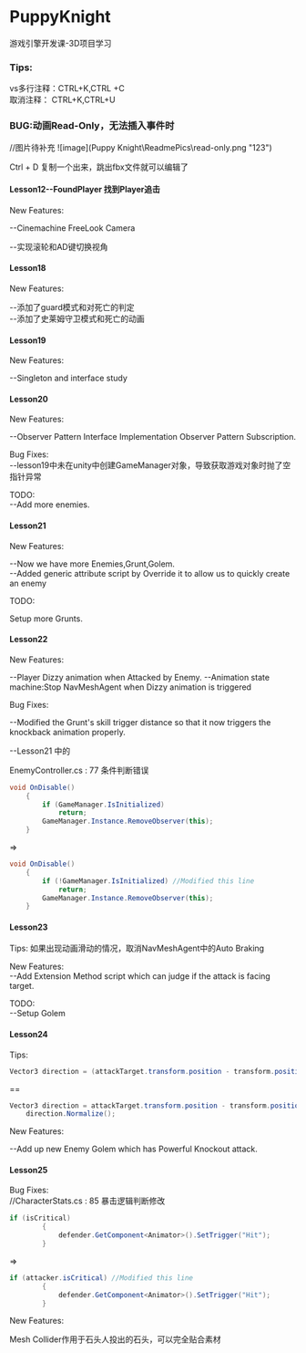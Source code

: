 # PuppyKnight

游戏引擎开发课-3D项目学习

### Tips:

vs多行注释：CTRL+K,CTRL +C  
取消注释： CTRL+K,CTRL+U

### BUG:动画Read-Only，无法插入事件时

//图片待补充
![image](Puppy Knight\ReadmePics\read-only.png "123")

Ctrl + D 复制一个出来，跳出fbx文件就可以编辑了

#### Lesson12--FoundPlayer 找到Player追击

New Features:

--Cinemachine FreeLook Camera

--实现滚轮和AD键切换视角

#### Lesson18

New Features:

--添加了guard模式和对死亡的判定  
--添加了史莱姆守卫模式和死亡的动画

#### Lesson19

New Features:

--Singleton and interface study

#### Lesson20

New Features:

--Observer Pattern Interface Implementation Observer Pattern Subscription.

Bug Fixes:  
--lesson19中未在unity中创建GameManager对象，导致获取游戏对象时抛了空指针异常

TODO:  
--Add more enemies.

#### Lesson21

New Features:

--Now we have more Enemies,Grunt,Golem.  
--Added generic attribute script by Override it to allow us to quickly create an enemy

TODO:

Setup more Grunts.

#### Lesson22

New Features:

--Player Dizzy animation when Attacked by Enemy.
--Animation state machine:Stop NavMeshAgent when Dizzy animation is triggered

Bug Fixes:

--Modified the Grunt's skill trigger distance so that it now triggers the knockback animation properly.

--Lesson21 中的

EnemyController.cs : 77 条件判断错误

```csharp
void OnDisable()
    {
        if (GameManager.IsInitialized)
            return;
        GameManager.Instance.RemoveObserver(this);
    }
```

=>

```csharp
void OnDisable()
    {
        if (!GameManager.IsInitialized) //Modified this line
            return;
        GameManager.Instance.RemoveObserver(this);
    }
```

#### Lesson23

Tips:
如果出现动画滑动的情况，取消NavMeshAgent中的Auto Braking

New Features:  
--Add Extension Method script which can judge if the attack is facing target.

TODO:  
--Setup Golem

#### Lesson24

Tips:

```csharp
Vector3 direction = (attackTarget.transform.position - transform.position).normalized;
```

==

```csharp
Vector3 direction = attackTarget.transform.position - transform.position;
    direction.Normalize();
```

New Features:

--Add up new Enemy Golem which has Powerful Knockout attack.

#### Lesson25

Bug Fixes:  
//CharacterStats.cs : 85 暴击逻辑判断修改

```csharp
if (isCritical)
        {
            defender.GetComponent<Animator>().SetTrigger("Hit");
        }
```

=>

```csharp
if (attacker.isCritical) //Modified this line
        {
            defender.GetComponent<Animator>().SetTrigger("Hit");
        }
```

New Features:  

Mesh Collider作用于石头人投出的石头，可以完全贴合素材